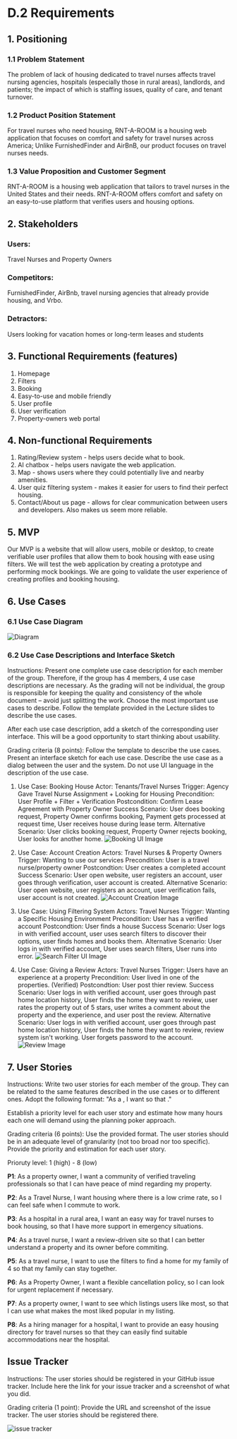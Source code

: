 # D.2 Requirements

## 1. Positioning

### 1.1 Problem Statement
The problem of lack of housing dedicated to travel nurses affects travel nursing agencies, hospitals (especially those in rural areas), landlords, and patients; the impact of which is staffing issues, quality of care, and tenant turnover.

### 1.2 Product Position Statement
For travel nurses who need housing, RNT-A-ROOM is a housing web application that focuses on comfort and safety for travel nurses across America; Unlike FurnishedFinder and AirBnB, our product focuses on travel nurses needs.

### 1.3 Value Proposition and Customer Segment
RNT-A-ROOM is a housing web application that tailors to travel nurses in the United States and their needs. RNT-A-ROOM offers comfort and safety on an easy-to-use platform that verifies users and housing options.

## 2. Stakeholders
### Users:
Travel Nurses and Property Owners
### Competitors:
FurnishedFinder, AirBnb, travel nursing agencies that already provide housing, and Vrbo.
### Detractors:
Users looking for vacation homes or long-term leases and students

## 3. Functional Requirements (features)
1. Homepage
1. Filters
1. Booking
1. Easy-to-use and mobile friendly
1. User profile
1. User verification
1. Property-owners web portal

## 4. Non-functional Requirements
1. Rating/Review system - helps users decide what to book.
1. AI chatbox - helps users navigate the web application.
1. Map - shows users where they could potentially live and nearby amenities.
1. User quiz filtering system - makes it easier for users to find their perfect housing.
1. Contact/About us page - allows for clear communication between users and developers. Also makes us seem more reliable.

## 5. MVP
Our MVP is a website that will allow users, mobile or desktop, to create verifiable user profiles that allow them to book housing with ease using filters.
We will test the web application by creating a prototype and performing mock bookings.
We are going to validate the user experience of creating profiles and booking housing.

## 6. Use Cases

### 6.1 Use Case Diagram
![Diagram](https://github.com/cl2493/cs386/blob/ca3db48c8bd30389e2949889de6fe3cd192b956d/d2.drawio.png)


### 6.2 Use Case Descriptions and Interface Sketch
Instructions:
Present one complete use case description for each member of the group. Therefore, if the group has 4 members, 4 use case descriptions are necessary. As the grading will not be individual, the group is responsible for keeping the quality and consistency of the whole document – avoid just splitting the work. Choose the most important use cases to describe. Follow the template provided in the Lecture slides to describe the use cases.

After each use case description, add a sketch of the corresponding user interface. This will be a good opportunity to start thinking about usability. 

Grading criteria (8 points): Follow the template to describe the use cases. Present an interface sketch for each use case. Describe the use case as a dialog between the user and the system. Do not use UI language in the description of the use case.

1. Use Case: Booking House
Actor: Tenants/Travel Nurses
Trigger: Agency Gave Travel Nurse Assignment + Looking for Housing
Precondition: User Profile + Filter + Verification
Postcondition: Confirm Lease Agreement with Property Owner
Success Scenario: User does booking request, Property Owner confirms booking, Payment gets processed at request time, User receives house during lease term.
Alternative Scenario: User clicks booking request, Property Owner rejects booking, User looks for another home.
![Booking UI Image](https://github.com/cl2493/cs386/blob/e39588949ebd99fe0d5a3197931da5a004eac618/BookingD2.png)

1. Use Case: Account Creation
Actors: Travel Nurses & Property Owners
Trigger: Wanting to use our services
Precondition: User is a travel nurse/property owner
Postcondtion: User creates a completed account
Success Scenario: User open website, user registers an account, user goes through verification, user account is created.
Alternative Scenario: User open website, user registers an account, user verification fails, user account is not created.
![Account Creation Image](https://github.com/cl2493/cs386/blob/b45679a254452b5e41296e52ce8ab23b0720d672/use%20case.drawio%20(1).png)

1. Use Case: Using Filtering System
Actors: Travel Nurses
Trigger: Wanting a Specific Housing Environment 
Precondition: User has a verified account
Postcondtion: User finds a house
Success Scenario: User logs in with verified account, user uses search filters to discover their options, user finds homes and books them.
Alternative Scenario: User logs in with verified account, User uses search filters, User runs into error.
![Search Filter UI Image](https://github.com/cl2493/cs386/blob/783daaab8a73ec697236f1c4d07e4fbab1b29d9b/SearchFiltersD2.png)

1. Use Case: Giving a Review
Actors: Travel Nurses
Trigger: Users have an experience at a property
Precondition: User lived in one of the properties. (Verified)
Postcondtion: User post thier review.
Success Scenario: User logs in with verified account, user goes through past home location history, User finds the home they want to review, user rates the property out of 5 stars, user writes a comment about the property and the experience, and user post the review.
Alternative Scenario: User logs in with verified account, user goes through past home location history, User finds the home they want to review, review system isn't working. User forgets password to the account. 
![Review Image](https://github.com/cl2493/cs386/blob/main/Untitled%20Diagram.drawio.png)
## 7. User Stories
Instructions:
Write two user stories for each member of the group. They can be related to the same features described in the use cases or to different ones. Adopt the following format: "As a <ROLE>, I want <SOMETHING> so that <GOAL>." 

Establish a priority level for each user story and estimate how many hours each one will demand using the planning poker approach. 

Grading criteria (6 points): Use the provided format. The user stories should be in an adequate level of granularity (not too broad nor too specific). Provide the priority and estimation for each user story.

Prioruty level: 1 (high) - 8 (low)

**P1**: As a property owner, I want a community of verified traveling professionals so that I can have peace of mind regarding my property.

**P2**: As a Travel Nurse, I want housing where there is a low crime rate, so I can feel safe when I commute to work.

**P3**: As a hospital in a rural area, I want an easy way for travel nurses to book housing, so that I have more support in emergency situations.

**P4**: As a travel nurse, I want a review-driven site so that I can better understand a property and its owner before commiting.

**P5**: As a travel nurse, I want to use the filters to find a home for my family of 4 so that my family can stay together.

**P6**: As a Property Owner, I want a flexible cancellation policy, so I can look for urgent replacement if necessary.

**P7**: As a property owner, I want to see which listings users like most, so that I can use what makes the most liked popular in my listing.

**P8**: As a hiring manager for a hospital, I want to provide an easy housing directory for travel nurses so that they can easily find suitable accommodations near the hospital.



## Issue Tracker
Instructions:
The user stories should be registered in your GitHub issue tracker. Include here the link for your issue tracker and a screenshot of what you did. 

Grading criteria (1 point): Provide the URL and screenshot of the issue tracker. The user stories should be registered there.


![issue tracker](https://github.com/cl2493/cs386/blob/6677b4d4d73639742407d8fa329a33fa37eb1657/d2_issues.png)
